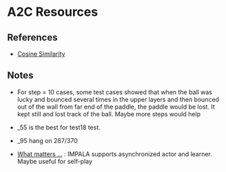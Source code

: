 # A2C Resources

## References

* [Cosine Similarity](https://www.machinelearningplus.com/nlp/cosine-similarity/)

## Notes

* For step = 10 cases, some test cases showed that when the ball was lucky and bounced several times in the upper layers and then bounced out of the wall from far end of the paddle, the paddle would be lost. It kept still and lost track of the ball. Maybe more steps would help

* _55 is the best for test18 test.

* _95 hang on 287/370


* [What matters ...](https://zhuanlan.zhihu.com/p/343770585) :
IMPALA supports asynchronized actor and learner. Maybe useful for self-play
